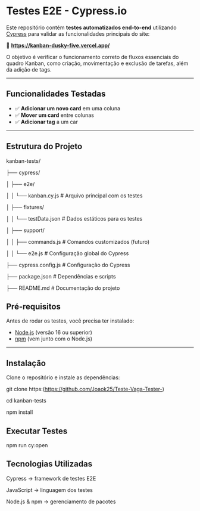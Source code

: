 # Testes E2E - Cypress.io

Este repositório contém **testes automatizados end-to-end** utilizando [Cypress](https://www.cypress.io/) para validar as funcionalidades principais do site:

🔗 **https://kanban-dusky-five.vercel.app/**

O objetivo é verificar o funcionamento correto de fluxos essenciais do quadro Kanban, como criação, movimentação e exclusão de tarefas, além da adição de tags.


---

##  Funcionalidades Testadas

- ✅ **Adicionar um novo card** em uma coluna
- ✅ **Mover um card** entre colunas
- ✅ **Adicionar tag** a um car

---
##  Estrutura do Projeto

kanban-tests/

├── cypress/

│ ├── e2e/

│ │ └── kanban.cy.js # Arquivo principal com os testes

│ ├── fixtures/

│ │ └── testData.json # Dados estáticos para os testes

│ ├── support/

│ │ ├── commands.js # Comandos customizados (futuro)

│ │ └── e2e.js # Configuração global do Cypress

├── cypress.config.js # Configuração do Cypress

├── package.json # Dependências e scripts

├── README.md # Documentação do projeto

##  Pré-requisitos

Antes de rodar os testes, você precisa ter instalado:

- [Node.js](https://nodejs.org/) (versão 16 ou superior)
- [npm](https://www.npmjs.com/) (vem junto com o Node.js)

---

##  Instalação

Clone o repositório e instale as dependências:

git clone https:(https://github.com/Joaok25/Teste-Vaga-Tester-)

cd kanban-tests

npm install


## Executar Testes

npm run cy:open

## Tecnologias Utilizadas
Cypress → framework de testes E2E

JavaScript → linguagem dos testes

Node.js & npm → gerenciamento de pacotes
